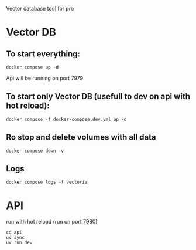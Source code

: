Vector database tool for pro


# Vector DB
## To start everything:

```docker compose up -d```   

Api will be running on port 7979

## To start only Vector DB (usefull to dev on api with hot reload):
```docker compose -f docker-compose.dev.yml up -d```

## Ro stop and delete volumes with all data

```docker compose down -v```   

## Logs

```docker compose logs -f vectoria```   

# API
run with hot reload (run on port 7980)

```
cd api
uv sync
uv run dev
```